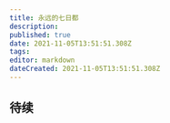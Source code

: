 ```yaml
---
title: 永远的七日都
description: 
published: true
date: 2021-11-05T13:51:51.308Z
tags: 
editor: markdown
dateCreated: 2021-11-05T13:51:51.308Z
---
```


## 待续


